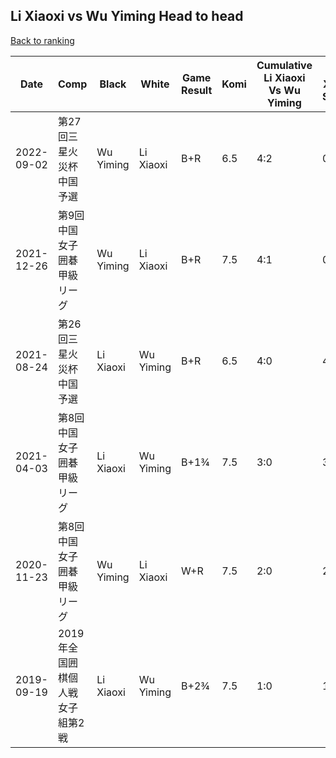## Li Xiaoxi vs Wu Yiming Head to head

[Back to ranking](../../index.md)




| **Date** | **Comp** | **Black** | **White** | **Game Result** | **Komi** | **Cumulative Li Xiaoxi Vs Wu Yiming** | **Li Xiaoxi Streak** | **Wu Yiming Streak** | 
| --- | --- | --- | --- | --- | --- | --- | --- | --- |
| 2022-09-02 | 第27回三星火災杯中国予選 | Wu Yiming | Li Xiaoxi | B+R | 6.5 | 4:2 | 0 | 2 | 
| 2021-12-26 | 第9回中国女子囲碁甲級リーグ | Wu Yiming | Li Xiaoxi | B+R | 7.5 | 4:1 | 0 | 1 | 
| 2021-08-24 | 第26回三星火災杯中国予選 | Li Xiaoxi | Wu Yiming | B+R | 6.5 | 4:0 | 4 | 0 | 
| 2021-04-03 | 第8回中国女子囲碁甲級リーグ | Li Xiaoxi | Wu Yiming | B+1¾ | 7.5 | 3:0 | 3 | 0 | 
| 2020-11-23 | 第8回中国女子囲碁甲級リーグ | Wu Yiming | Li Xiaoxi | W+R | 7.5 | 2:0 | 2 | 0 | 
| 2019-09-19 | 2019年全国囲棋個人戦女子組第2戦 | Li Xiaoxi | Wu Yiming | B+2¾ | 7.5 | 1:0 | 1 | 0 |




